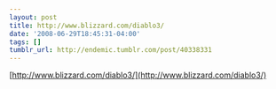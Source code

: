 ```yaml
---
layout: post
title: http://www.blizzard.com/diablo3/
date: '2008-06-29T18:45:31-04:00'
tags: []
tumblr_url: http://endemic.tumblr.com/post/40338331
---
```

[http://www.blizzard.com/diablo3/](http://www.blizzard.com/diablo3/)  
